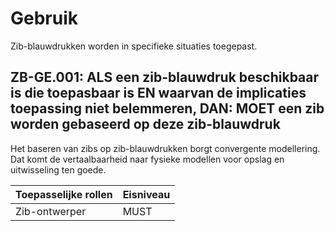 ﻿# Gebruik

Zib-blauwdrukken worden in specifieke situaties toegepast.

## ZB-GE.001: ALS een zib-blauwdruk beschikbaar is die toepasbaar is EN waarvan de implicaties toepassing niet belemmeren, DAN: MOET een zib worden gebaseerd op deze zib-blauwdruk

Het baseren van zibs op zib-blauwdrukken borgt convergente modellering. Dat komt de vertaalbaarheid naar fysieke
modellen voor opslag en uitwisseling ten goede.

| Toepasselijke rollen | Eisniveau |
|----------------------|-----------|
| Zib-ontwerper        | MUST      |